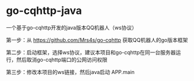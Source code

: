 # go-cqhttp-java
一个基于go-cqhttp开发的java版本QQ机器人（ws协议）

第一步：从 https://github.com/Mrs4s/go-cqhttp 获取QQ机器人的go版本框架

第二步：启动框架，选择ws协议，建议本项目和go-cqhttp在同一台服务器运行，然后取消go-cqhttp端口的公网访问权限

第三步：修改本项目的ws链接，然后java启动 APP.main